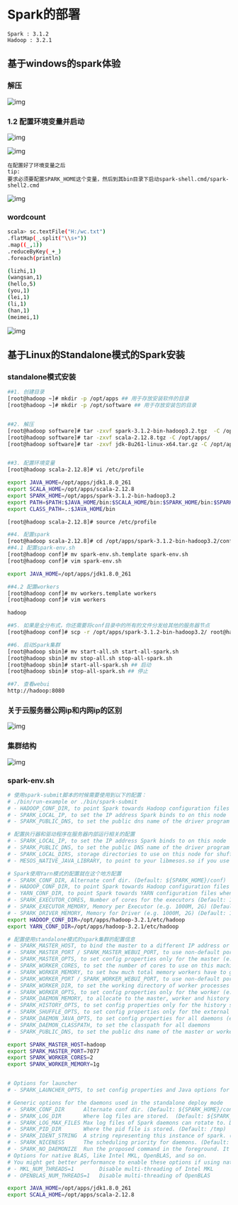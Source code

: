 # Spark的部署

```
Spark : 3.1.2
Hadoop : 3.2.1
```

##  基于windows的spark体验

### 解压

![img](https://cdn.nlark.com/yuque/0/2022/png/28792949/1652671151366-e24f01f2-f06f-47e3-b58b-51d3f227aeb7.png)

### 1.2 配置环境变量并启动

![img](https://cdn.nlark.com/yuque/0/2022/png/28792949/1652671275169-ce831af8-d374-487a-b7f8-e56d062ebf6d.png)

![img](https://cdn.nlark.com/yuque/0/2022/png/28792949/1652671327297-793dc656-a8ab-4774-a259-65cd4c939caf.png)

```
在配置好了环境变量之后
tip:
要求必须要配置SPARK_HOME这个变量，然后到其bin目录下启动spark-shell.cmd/spark-shell2.cmd
```

![img](https://cdn.nlark.com/yuque/0/2022/png/28792949/1652671626181-26d48ac1-a7d6-4932-a051-1e30724694a9.png)

### wordcount

```sh
scala> sc.textFile("H:/wc.txt")
.flatMap(_.split("\\s+"))
.map((_,1))
.reduceByKey(_+_)
.foreach(println)

(lizhi,1)
(wangsan,1)
(hello,5)
(you,1)
(lei,1)
(li,1)
(han,1)
(meimei,1)
```

![img](https://cdn.nlark.com/yuque/0/2022/png/28792949/1652671892088-c9526a3b-c1a5-4951-b9a1-07c8e72bf991.png)

## 基于Linux的Standalone模式的Spark安装

### standalone模式安装

```sh
##1. 创建目录
[root@hadoop ~]# mkdir -p /opt/apps ## 用于存放安装软件的目录
[root@hadoop ~]# mkdir -p /opt/software ## 用于存放安装包的目录


##2. 解压
[root@hadoop software]# tar -zxvf spark-3.1.2-bin-hadoop3.2.tgz  -C /opt/apps/
[root@hadoop software]# tar -zxvf scala-2.12.8.tgz -C /opt/apps/
[root@hadoop software]# tar -zxvf jdk-8u261-linux-x64.tar.gz -C /opt/apps/


##3. 配置环境变量
[root@hadoop scala-2.12.8]# vi /etc/profile

export JAVA_HOME=/opt/apps/jdk1.8.0_261
export SCALA_HOME=/opt/apps/scala-2.12.8
export SPARK_HOME=/opt/apps/spark-3.1.2-bin-hadoop3.2
export PATH=$PATH:$JAVA_HOME/bin:$SCALA_HOME/bin:$SPARK_HOME/bin:$SPARK_HOME/sbin
export CLASS_PATH=.:$JAVA_HOME/bin

[root@hadoop scala-2.12.8]# source /etc/profile

##4. 配置spark
[root@hadoop scala-2.12.8]# cd /opt/apps/spark-3.1.2-bin-hadoop3.2/conf/
##4.1 配置spark-env.sh
[root@hadoop conf]# mv spark-env.sh.template spark-env.sh
[root@hadoop conf]# vim spark-env.sh

export JAVA_HOME=/opt/apps/jdk1.8.0_261

##4.2 配置workers
[root@hadoop conf]# mv workers.template workers
[root@hadoop conf]# vim workers

hadoop

##5. 如果是全分布式，你还需要将conf目录中的所有的文件分发给其他的服务器节点
[root@hadoop conf]# scp -r /opt/apps/spark-3.1.2-bin-hadoop3.2/ root@hadoop01:$PWD

##6. 启动Spark集群
[root@hadoop sbin]# mv start-all.sh start-all-spark.sh
[root@hadoop sbin]# mv stop-all.sh stop-all-spark.sh
[root@hadoop sbin]# start-all-spark.sh ## 启动
[root@hadoop sbin]# stop-all-spark.sh ## 停止

##7. 查看webui
http://hadoop:8080
```

### 关于云服务器公网ip和内网ip的区别

![img](https://cdn.nlark.com/yuque/0/2022/png/28792949/1652681771632-b17f3b0f-9b8d-4c5d-ac59-5f826bc1eb8d.png)

### 集群结构

![img](https://cdn.nlark.com/yuque/0/2022/png/28792949/1652682190840-84c73c26-9bdc-43f0-9365-e70318c09187.png)

### spark-env.sh

```sh
# 使用spark-submit脚本的时候需要使用到以下的配置：
# ./bin/run-example or ./bin/spark-submit
# - HADOOP_CONF_DIR, to point Spark towards Hadoop configuration files
# - SPARK_LOCAL_IP, to set the IP address Spark binds to on this node
# - SPARK_PUBLIC_DNS, to set the public dns name of the driver program

# 配置执行器和驱动程序在服务器内部运行相关的配置
# - SPARK_LOCAL_IP, to set the IP address Spark binds to on this node
# - SPARK_PUBLIC_DNS, to set the public DNS name of the driver program
# - SPARK_LOCAL_DIRS, storage directories to use on this node for shuffle and RDD data
# - MESOS_NATIVE_JAVA_LIBRARY, to point to your libmesos.so if you use Mesos

# Spark使用Yarn模式的配置就在这个地方配置
# - SPARK_CONF_DIR, Alternate conf dir. (Default: ${SPARK_HOME}/conf)
# - HADOOP_CONF_DIR, to point Spark towards Hadoop configuration files
# - YARN_CONF_DIR, to point Spark towards YARN configuration files when you use YARN
# - SPARK_EXECUTOR_CORES, Number of cores for the executors (Default: 1).
# - SPARK_EXECUTOR_MEMORY, Memory per Executor (e.g. 1000M, 2G) (Default: 1G)
# - SPARK_DRIVER_MEMORY, Memory for Driver (e.g. 1000M, 2G) (Default: 1G)
export HADOOP_CONF_DIR=/opt/apps/hadoop-3.2.1/etc/hadoop
export YARN_CONF_DIR=/opt/apps/hadoop-3.2.1/etc/hadoop

# 配置使用standalone模式的spark集群的配置信息
# - SPARK_MASTER_HOST, to bind the master to a different IP address or hostname
# - SPARK_MASTER_PORT / SPARK_MASTER_WEBUI_PORT, to use non-default ports for the master
# - SPARK_MASTER_OPTS, to set config properties only for the master (e.g. "-Dx=y")
# - SPARK_WORKER_CORES, to set the number of cores to use on this machine
# - SPARK_WORKER_MEMORY, to set how much total memory workers have to give executors (e.g. 1000m, 2g)
# - SPARK_WORKER_PORT / SPARK_WORKER_WEBUI_PORT, to use non-default ports for the worker
# - SPARK_WORKER_DIR, to set the working directory of worker processes
# - SPARK_WORKER_OPTS, to set config properties only for the worker (e.g. "-Dx=y")
# - SPARK_DAEMON_MEMORY, to allocate to the master, worker and history server themselves (default: 1g).
# - SPARK_HISTORY_OPTS, to set config properties only for the history server (e.g. "-Dx=y")
# - SPARK_SHUFFLE_OPTS, to set config properties only for the external shuffle service (e.g. "-Dx=y")
# - SPARK_DAEMON_JAVA_OPTS, to set config properties for all daemons (e.g. "-Dx=y")
# - SPARK_DAEMON_CLASSPATH, to set the classpath for all daemons
# - SPARK_PUBLIC_DNS, to set the public dns name of the master or workers

export SPARK_MASTER_HOST=hadoop
export SPARK_MASTER_PORT=7077
export SPARK_WORKER_CORES=2
export SPARK_WORKER_MEMORY=1g


# Options for launcher
# - SPARK_LAUNCHER_OPTS, to set config properties and Java options for the launcher (e.g. "-Dx=y")

# Generic options for the daemons used in the standalone deploy mode
# - SPARK_CONF_DIR      Alternate conf dir. (Default: ${SPARK_HOME}/conf)
# - SPARK_LOG_DIR       Where log files are stored.  (Default: ${SPARK_HOME}/logs)
# - SPARK_LOG_MAX_FILES Max log files of Spark daemons can rotate to. Default is 5.
# - SPARK_PID_DIR       Where the pid file is stored. (Default: /tmp)
# - SPARK_IDENT_STRING  A string representing this instance of spark. (Default: $USER)
# - SPARK_NICENESS      The scheduling priority for daemons. (Default: 0)
# - SPARK_NO_DAEMONIZE  Run the proposed command in the foreground. It will not output a PID file.
# Options for native BLAS, like Intel MKL, OpenBLAS, and so on.
# You might get better performance to enable these options if using native BLAS (see SPARK-21305).
# - MKL_NUM_THREADS=1        Disable multi-threading of Intel MKL
# - OPENBLAS_NUM_THREADS=1   Disable multi-threading of OpenBLAS

export JAVA_HOME=/opt/apps/jdk1.8.0_261
export SCALA_HOME=/opt/apps/scala-2.12.8
```